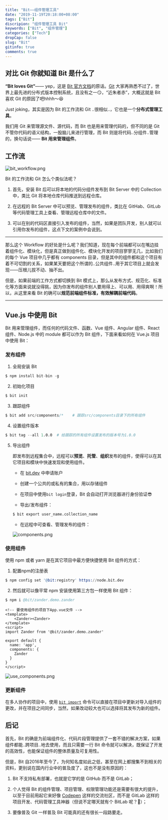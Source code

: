 ```yaml
---
title: "Bit——组件管理工具"
date: "2019-11-19T20:18:00+08:00"
tags: ["Bit"]
discripion: "组件管理工具 Bit"
keywords: ["Bit", "组件管理"]
categories: ["Tech"]
dropCap: false
slug: "Bit"
gitinfo: true
comments: true
---
```

## 对比 Git 你就知道 Bit 是什么了
**“Bit loves Git”**—— yep，这是 [Bit 官方文档](https://docs.bit.dev/docs/quick-start)的原话。[Git](https://git-scm.com/) 大家再熟悉不过了，世界上最先进的分布式版本控制系统，且没有之一😏，“近朱者赤”，大概这就是 Bit 喜欢 Git 的原因了吧hhhh～😆

Just joking，其实是因为 Bit 的工作流和 Git ..很相似..，它也是一个**分布式管理工具**。

我们用 Git 来管理源文件、源代码，而 Bit 也是用来管理代码的，但不同的是 Git 不管你代码的语义结构，一股脑儿来进行管理，而 Bit 则是将代码..分组件..管理的，换句话说—— **Bit 用来管理组件**。

## 工作流

![bit_workflow.png](http://blog.xuezenghui.com/bit/bit_workflow.png "Bit Workflow")


Bit 的工作流和 Git 怎么个类似法呢？

1. 首先，安装 Bit 后可以将本地的代码分组件发布到 Bit Server 中的 Collection 中，类比 Git 将本地仓库代码推送到远程仓库。

2. 在远程的 Bit Server 中可以预览、管理发布的组件，类比在 GitHab、GitLub 等代码管理工具上查看、管理远程仓库中的文件。

3. 可以在别的代码区直接引入发布的组件，当然，如果是团队开发，别人就可以引用你发布的组件，这点下文的案例中会说到。

***
那么这个 Workflow 的好处是什么呢？我们知道，现在每个前端都可以在嘴边挂着组件化、模块化，但是真正做到组件化、模块化开发的项目寥寥无几，比如我们的每个 Vue 项目中几乎都有 components 目录，但是其中的组件都和这个项目有着不可切割的关系，如果某天要把这个所谓的..公共组件..用于其它项目上就会发现——压根儿拔不动、抽不出。

但是，如果前端的工作方式都切换到 Bit 模式上，那么从发布方式、规范化、标准化等方面来说就没得挑，因为你发布的组件别人要用得上、可以用、用得爽啊！所以，从这里来看 Bit 的确可以**规范前端组件标准，有效解耦前端代码**。
***

## Vue.js 中使用 Bit

Bit 用来管理组件，而任何的代码文件、函数、Vue 组件、Angular 组件、React 组件、Node.js 中的 module 都可以作为 Bit 组件，下面来看如何在 Vue.js 项目中使用 Bit：

### 发布组件
1. 全局安装 Bit

```s
$ npm install bit-bin -g
```

2. 初始化项目

```s
$ bit init
```

3. 跟踪组件

```s
$ bit add src/components/*    # 跟踪src/components目录下的所有组件
```

4. 设置组件版本

```s
$ bit tag --all 1.0.0  # 给跟踪的所有组件设置发布的版本号为1.0.0
```

5. 导出组件

    即发布到远程集合中，远程可以**预览**、**托管**、**组织**发布的组件，使得可以在其它项目和模块中快速发现和使用组件。


    - 在 [bit.dev](https://bit.dev/) 中申请账户

    - 创建一个公共的或私有的集合，用以存储组件

    - 在项目中使用`bit login`登录，Bit 会自动打开浏览器进行身份验证😎

    - 导出/发布组件：
    ```s
    $ bit export user_name.collection_name
    ```

    - 在远程中可查看、管理发布的组件：

    ![components.png](http://blog.xuezenghui.com/bit/components.png "发布的组件")

### 使用组件

使用 npm 或者 yarn 是在其它项目中最方便快捷使用 Bit 组件的方式：

1. 配置npm的注册表

```s
$ npm config set '@bit:registry' https://node.bit.dev
```

2. 然后就可以像平常 npm 安装使用第三方包一样使用 Bit 组件：

```s
$ npm i @bit/zander.demo.zander
```

```vue
<!-- 要使用组件的项目下App.vue文件 -->
<template>
    <Zander><Zander>
</template>
<script>
import Zander from '@bit/zander.demo.zander'

export default {
  name: 'app',
  components: {
    Zander
  }
}
</script>
```

![use_components.png](http://blog.xuezenghui.com/bit/use_components.png "页面成功显示组件内容")

### 更新组件

在多人协作的项目中，使用 [`bit import`](https://docs.bit.dev/docs/sourcing-components#importing-new-versions) 命令可以直接在项目中更新对导入组件的更改，并在项目之间同步，当然，如果改动较大也可以选择将其发布为新的组件。

## 后记

首先，Bit 的确是为前端组件化、代码片段管理提供了一套不错的解决方案，如果组件都能..跨项目..地去使用，而且只需要一行 Bit 命令就可以解决，既保证了开发的高效性，也能保证组件的整体质量及可复用性。

但是，Bit 自2016年至今了，为何知名度如此之低，甚至在网上都搜集不到相关的资料，更别说在国内行业中的普及度了，这也不是没有原因的：
	
1. Bit 不支持私有部署，也就是它学的是 GitHub 而不是 GitLab；

2. 个人觉得 Bit 的组件管理、项目管理、权限管理功能还是需要有很大的提升，以至于目前用起它来好像 [Codepen](https://codepen.io) 这样的交流社区，而不是 GitLab 这样的项目开发、代码管理工具神器（但说不定哪天就有个 BitLab 呢？🤔）；

3. 要像普及 Git 一样普及 Bit 可能真的还有很长一段路要走。
